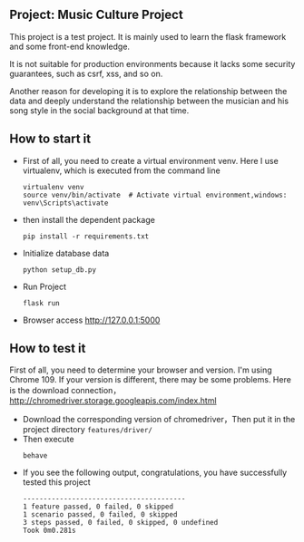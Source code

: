 ## Project: Music Culture Project

This project is a test project. It is mainly used to learn the flask framework and some front-end knowledge.

It is not suitable for production environments because it lacks some security guarantees, such as csrf, xss, and so on.

Another reason for developing it is to explore the relationship between the data and deeply understand the relationship between the musician and his song style in the social background at that time.

## How to start it
+ First of all, you need to create a virtual environment venv. Here I use virtualenv, which is executed from the command line
  
    ```shell
    virtualenv venv
    source venv/bin/activate  # Activate virtual environment,windows: venv\Scripts\activate
    ```

+ then install the dependent package
      
     ```shell
     pip install -r requirements.txt
     ```
+ Initialize database data
    ```shell
    python setup_db.py
    ```
+ Run Project
    ```shell
    flask run
    ```
+ Browser access http://127.0.0.1:5000


## How to test it
First of all, you need to determine your browser and version. I'm using Chrome 109. If your version is different, there may be some problems.
Here is the download connection，http://chromedriver.storage.googleapis.com/index.html
+ Download the corresponding version of chromedriver，Then put it in the project directory `features/driver/`
+ Then execute
    ```shell
    behave
    ```
+ If you see the following output, congratulations, you have successfully tested this project
    ```shell
    ----------------------------------------
    1 feature passed, 0 failed, 0 skipped
    1 scenario passed, 0 failed, 0 skipped
    3 steps passed, 0 failed, 0 skipped, 0 undefined
    Took 0m0.281s
    ```
  